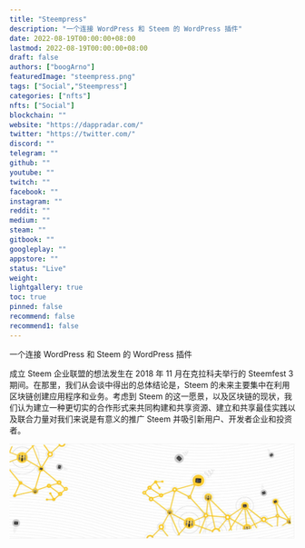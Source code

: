 ```yaml
---
title: "Steempress"
description: "一个连接 WordPress 和 Steem 的 WordPress 插件"
date: 2022-08-19T00:00:00+08:00
lastmod: 2022-08-19T00:00:00+08:00
draft: false
authors: ["boogArno"]
featuredImage: "steempress.png"
tags: ["Social","Steempress"]
categories: ["nfts"]
nfts: ["Social"]
blockchain: ""
website: "https://dappradar.com/"
twitter: "https://twitter.com/"
discord: ""
telegram: ""
github: ""
youtube: ""
twitch: ""
facebook: ""
instagram: ""
reddit: ""
medium: ""
steam: ""
gitbook: ""
googleplay: ""
appstore: ""
status: "Live"
weight: 
lightgallery: true
toc: true
pinned: false
recommend: false
recommend1: false
---
```

一个连接 WordPress 和 Steem 的 WordPress 插件

成立 Steem 企业联盟的想法发生在 2018 年 11 月在克拉科夫举行的 Steemfest 3 期间。在那里，我们从会谈中得出的总体结论是，Steem 的未来主要集中在利用区块链创建应用程序和业务。考虑到 Steem 的这一愿景，以及区块链的现状，我们认为建立一种更切实的合作形式来共同构建和共享资源、建立和共享最佳实践以及联合力量对我们来说是有意义的推广 Steem 并吸引新用户、开发者企业和投资者。

![1080x360](1080x360.jpg)